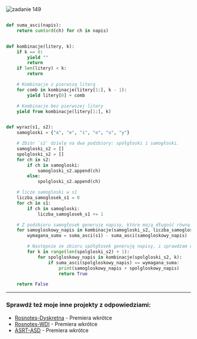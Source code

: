 <picture>
  <source srcset="../../srt/zbior_zadan/149.png" media="(prefers-color-scheme: light)">
  <source srcset="../../srt/zbior_zadan/black_149.png" media="(prefers-color-scheme: dark)">
  <img src="../../srt/zbior_zadan/black_149.png" alt="zadanie 149">
</picture>

```python

def suma_asci(napis):
    return sum(ord(ch) for ch in napis)


def kombinacje(litery, k):
    if k == 0:
        yield ""
        return
    if len(litery) < k:
        return

    # Kombinacje z pierwszą literą
    for comb in kombinacje(litery[1:], k - 1):
        yield litery[0] + comb

    # Kombinacje bez pierwszej litery
    yield from kombinacje(litery[1:], k)


def wyraz(s1, s2):
    samogloski = {"a", "e", "i", "o", "u", "y"}

    # Zbiór `s2` dzielę na dwa podzbiory: spółgłoski i samogłoski.
    samogloski_s2 = []
    spolgloski_s2 = []
    for ch in s2:
        if ch in samogloski:
            samogloski_s2.append(ch)
        else:
            spolgloski_s2.append(ch)

    # licze samogloski w s1
    liczba_samoglosek_s1 = 0
    for ch in s1:
        if ch in samogloski:
            liczba_samoglosek_s1 += 1

    # Z podzbioru samogłosek generuję napisy, które mają długość równą liczbie samogłosek w `s1`.
    for samogloskowy_napis in kombinacje(samogloski_s2, liczba_samoglosek_s1):
        wymagana_suma = suma_asci(s1) - suma_asci(samogloskowy_napis)

        # Następnie ze zbioru spółgłosek generuję napisy, i sprawdzam czy w sumie ASCII dają wymaganą wartość.
        for k in range(len(spolgloski_s2) + 1):
            for spolgloskowy_napis in kombinacje(spolgloski_s2, k):
                if suma_asci(spolgloskowy_napis) == wymagana_suma:
                    print(samogloskowy_napis + spolgloskowy_napis)
                    return True

    return False

```


---
### Sprawdź też moje inne projekty z odpowiedziami:
- [Rosnotes-Dyskretna](https://github.com/kamilGie/Rosnotes-Dyskretna) - Premiera wkrótce
- [Rosnotes-WDI](https://github.com/kamilGie/Rosnotes-WDI) - Premiera wkrótce
- [ASRT-ASD](https://github.com/kamilGie/Rosnotes-Dyskretna) - Premiera wkrótce
